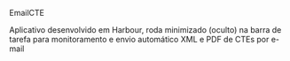 EmailCTE

Aplicativo desenvolvido em Harbour, roda minimizado (oculto) na barra de tarefa para monitoramento e envio automático XML e PDF de CTEs por e-mail
